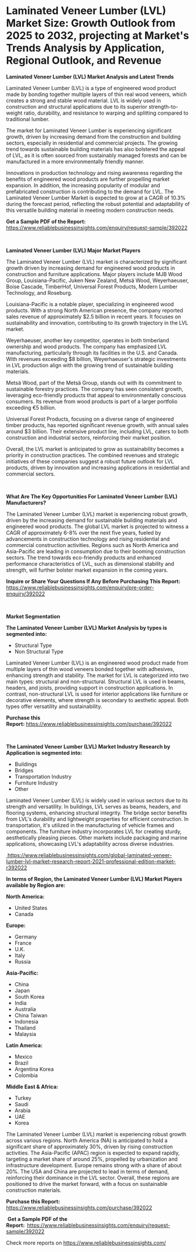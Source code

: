 <p><h1>Laminated Veneer Lumber (LVL) Market Size: Growth Outlook from 2025 to 2032, projecting at Market's Trends Analysis by Application, Regional Outlook, and Revenue</h1></p><p><strong>Laminated Veneer Lumber (LVL) Market Analysis and Latest Trends</strong></p>
<p><p>Laminated Veneer Lumber (LVL) is a type of engineered wood product made by bonding together multiple layers of thin real wood veneers, which creates a strong and stable wood material. LVL is widely used in construction and structural applications due to its superior strength-to-weight ratio, durability, and resistance to warping and splitting compared to traditional lumber. </p><p>The market for Laminated Veneer Lumber is experiencing significant growth, driven by increasing demand from the construction and building sectors, especially in residential and commercial projects. The growing trend towards sustainable building materials has also bolstered the appeal of LVL, as it is often sourced from sustainably managed forests and can be manufactured in a more environmentally friendly manner. </p><p>Innovations in production technology and rising awareness regarding the benefits of engineered wood products are further propelling market expansion. In addition, the increasing popularity of modular and prefabricated construction is contributing to the demand for LVL. The Laminated Veneer Lumber Market is expected to grow at a CAGR of 10.3% during the forecast period, reflecting the robust potential and adaptability of this versatile building material in meeting modern construction needs.</p></p>
<p><strong>Get a Sample PDF of the Report:&nbsp;</strong> <a href="https://www.reliablebusinessinsights.com/enquiry/request-sample/392022?utm_campaign=96&utm_medium=2&utm_source=Github&utm_content=ia&utm_term=16012025&utm_id=laminated-veneer-lumber-lvl">https://www.reliablebusinessinsights.com/enquiry/request-sample/392022</a></p>
<p>&nbsp;</p>
<p><strong>Laminated Veneer Lumber (LVL) Major Market Players</strong></p>
<p><p>The Laminated Veneer Lumber (LVL) market is characterized by significant growth driven by increasing demand for engineered wood products in construction and furniture applications. Major players include MJB Wood Group, Louisiana-Pacific, Juken New Zealand, Metsä Wood, Weyerhaeuser, Boise Cascade, TimberHof, Universal Forest Products, Modern Lumber Technology, and Roseburg.</p><p>Louisiana-Pacific is a notable player, specializing in engineered wood products. With a strong North American presence, the company reported sales revenue of approximately $2.5 billion in recent years. It focuses on sustainability and innovation, contributing to its growth trajectory in the LVL market.</p><p>Weyerhaeuser, another key competitor, operates in both timberland ownership and wood products. The company has emphasized LVL manufacturing, particularly through its facilities in the U.S. and Canada. With revenues exceeding $8 billion, Weyerhaeuser's strategic investments in LVL production align with the growing trend of sustainable building materials.</p><p>Metsä Wood, part of the Metsä Group, stands out with its commitment to sustainable forestry practices. The company has seen consistent growth, leveraging eco-friendly products that appeal to environmentally conscious consumers. Its revenue from wood products is part of a larger portfolio exceeding €5 billion.</p><p>Universal Forest Products, focusing on a diverse range of engineered timber products, has reported significant revenue growth, with annual sales around $3 billion. Their extensive product line, including LVL, caters to both construction and industrial sectors, reinforcing their market position.</p><p>Overall, the LVL market is anticipated to grow as sustainability becomes a priority in construction practices. The combined revenues and strategic initiatives of these companies suggest a robust future outlook for LVL products, driven by innovation and increasing applications in residential and commercial sectors.</p></p>
<p>&nbsp;</p>
<p><strong>What Are The Key Opportunities For Laminated Veneer Lumber (LVL) Manufacturers?</strong></p>
<p><p>The Laminated Veneer Lumber (LVL) market is experiencing robust growth, driven by the increasing demand for sustainable building materials and engineered wood products. The global LVL market is projected to witness a CAGR of approximately 6-8% over the next five years, fueled by advancements in construction technology and rising residential and commercial construction activities. Regions such as North America and Asia-Pacific are leading in consumption due to their booming construction sectors. The trend towards eco-friendly products and enhanced performance characteristics of LVL, such as dimensional stability and strength, will further bolster market expansion in the coming years.</p></p>
<p><strong>Inquire or Share Your Questions If Any Before Purchasing This Report:</strong> <a href="https://www.reliablebusinessinsights.com/enquiry/pre-order-enquiry/392022?utm_campaign=96&utm_medium=2&utm_source=Github&utm_content=ia&utm_term=16012025&utm_id=laminated-veneer-lumber-lvl">https://www.reliablebusinessinsights.com/enquiry/pre-order-enquiry/392022</a></p>
<p>&nbsp;</p>
<p><strong>Market Segmentation</strong></p>
<p><strong>The Laminated Veneer Lumber (LVL) Market Analysis by types is segmented into:</strong></p>
<p><ul><li>Structural Type</li><li>Non Structural Type</li></ul></p>
<p><p>Laminated Veneer Lumber (LVL) is an engineered wood product made from multiple layers of thin wood veneers bonded together with adhesives, enhancing strength and stability. The market for LVL is categorized into two main types: structural and non-structural. Structural LVL is used in beams, headers, and joists, providing support in construction applications. In contrast, non-structural LVL is used for interior applications like furniture or decorative elements, where strength is secondary to aesthetic appeal. Both types offer versatility and sustainability.</p></p>
<p><strong>Purchase this Report:&nbsp;</strong><a href="https://www.reliablebusinessinsights.com/purchase/392022?utm_campaign=96&utm_medium=2&utm_source=Github&utm_content=ia&utm_term=16012025&utm_id=laminated-veneer-lumber-lvl">https://www.reliablebusinessinsights.com/purchase/392022</a></p>
<p>&nbsp;</p>
<p><strong>The Laminated Veneer Lumber (LVL) Market Industry Research by Application is segmented into:</strong></p>
<p><ul><li>Buildings</li><li>Bridges</li><li>Transportation Industry</li><li>Furniture Industry</li><li>Other</li></ul></p>
<p><p>Laminated Veneer Lumber (LVL) is widely used in various sectors due to its strength and versatility. In buildings, LVL serves as beams, headers, and flooring systems, enhancing structural integrity. The bridge sector benefits from LVL's durability and lightweight properties for efficient construction. In transportation, it's utilized in the manufacturing of vehicle frames and components. The furniture industry incorporates LVL for creating sturdy, aesthetically pleasing pieces. Other markets include packaging and marine applications, showcasing LVL's adaptability across diverse industries.</p></p>
<p><a href="https://www.reliablebusinessinsights.com/global-laminated-veneer-lumber-lvl-market-research-report-2021-professional-edition-market-r392022?utm_campaign=96&utm_medium=2&utm_source=Github&utm_content=ia&utm_term=16012025&utm_id=laminated-veneer-lumber-lvl">&nbsp;https://www.reliablebusinessinsights.com/global-laminated-veneer-lumber-lvl-market-research-report-2021-professional-edition-market-r392022</a></p>
<p><strong>In terms of Region, the Laminated Veneer Lumber (LVL) Market Players available by Region are:</strong></p>
<p>
    <p> <strong> North America: </strong>
        <ul>
            <li>United States</li>
            <li>Canada</li>
        </ul>
        </p> 
    <p> <strong> Europe: </strong>
        <ul>
            <li>Germany</li>
            <li>France</li>
            <li>U.K.</li>
            <li>Italy</li>
            <li>Russia</li>
        </ul>
        </p> 
    <p> <strong> Asia-Pacific: </strong>
        <ul>
            <li>China</li>
            <li>Japan</li>
            <li>South Korea</li>
            <li>India</li>
            <li>Australia</li>
            <li>China Taiwan</li>
            <li>Indonesia</li>
            <li>Thailand</li>
            <li>Malaysia</li>
        </ul>
        </p> 
    <p> <strong> Latin America: </strong>
        <ul>
            <li>Mexico</li>
            <li>Brazil</li>
            <li>Argentina Korea</li>
            <li>Colombia</li>
        </ul>
        </p> 
    <p> <strong> Middle East & Africa: </strong>
        <ul>
            <li>Turkey</li>
            <li>Saudi</li>
            <li>Arabia</li>
            <li>UAE</li>
            <li>Korea</li>
        </ul>
    </p>
    </p>
<p><p>The Laminated Veneer Lumber (LVL) market is experiencing robust growth across various regions. North America (NA) is anticipated to hold a significant share of approximately 30%, driven by rising construction activities. The Asia-Pacific (APAC) region is expected to expand rapidly, targeting a market share of around 25%, propelled by urbanization and infrastructure development. Europe remains strong with a share of about 20%. The USA and China are projected to lead in terms of demand, reinforcing their dominance in the LVL sector. Overall, these regions are positioned to drive the market forward, with a focus on sustainable construction materials.</p></p>
<p><strong>Purchase this Report: </strong><a href="https://www.reliablebusinessinsights.com/purchase/392022?utm_campaign=96&utm_medium=2&utm_source=Github&utm_content=ia&utm_term=16012025&utm_id=laminated-veneer-lumber-lvl">https://www.reliablebusinessinsights.com/purchase/392022</a></p>
<p>&nbsp;<strong>Get a Sample PDF of the Report:&nbsp;&nbsp;</strong><a href="https://www.reliablebusinessinsights.com/enquiry/request-sample/392022?utm_campaign=96&utm_medium=2&utm_source=Github&utm_content=ia&utm_term=16012025&utm_id=laminated-veneer-lumber-lvl">https://www.reliablebusinessinsights.com/enquiry/request-sample/392022</a></p>
<p><strong></strong></p>
<p>Check more reports on <a href="https://www.reliablebusinessinsights.com/?utm_campaign=96&utm_medium=2&utm_source=Github&utm_content=ia&utm_term=16012025&utm_id=laminated-veneer-lumber-lvl">https://www.reliablebusinessinsights.com/</a></p>